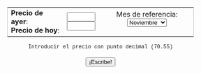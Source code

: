 
<html>
<head>
<title>Brent-o-Matic</title>
<link rel="shortcut icon" href="favicon.ico" type="image/x-icon" />
  <link rel="shortcut icon" href="favicon.ico" type="image/x-icon">
  <link rel="shortcut icon" href="/favicon.ico" type="image/x-icon">
  <link rel="shortcut icon" href="/favicon.ico" type="image/x-icon" />
<style>
// Ocultar o desocultar cabecera GitHub
//   header {
//  display: none;
//} 
   </style>
</head>
<body>
<!--   <p> <center><h1>Cierre del Brent</h1></center><p>  --><center><br><table style="width:85%; border: 1px solid silver;"><tr><td style="width:30%">
  <b>Precio de ayer</b>:<br>
  <b>Precio de hoy</b>: 
    </td>
    <td style="width:20%">
      <input id="ayer" maxlength="6" size="5" style="text-align:center;"><br>
      <input id="hoy" maxlength="6" size="5" style="text-align:center;">
    </td>
<td style="width:50%; text-align:center;">
  <form name="fomul"> 
Mes de referencia:<br> <select id="formulario" name="miSelect"> 
   <option value="enero">Enero</option>
   <option value="febrero">Febrero</option>
   <option value="marzo">Marzo</option>
   <option value="abril">Abril</option>
   <option value="mayo">Mayo</option>
   <option value="junio">Junio</option>
   <option value="julio">Julio</option>
   <option value="agosto">Agosto</option> 
   <option value="septiembre">Septiembre</option>
   <option value="octubre">Octubre</option>
   <option value="noviembre" selected>Noviembre</option>
   <option value="diciembre">Diciembre</option>
</select></form></td></tr></table><font style="font:12px courier;">Introducir el precio con punto decimal (70.55)</font><br><br></center>
<center><button id="say">¡Escribe!</button></center><br><div id="result"></div>
<script>

/* DEFINICIÓN DE OPERACIONES ARITMÉTICAS */
var ops = {
        sumar: function sumarNumeros(n1, n2) {
            return (parseFloat(n1) + parseFloat(n2));
        },

        restar: function restarNumeros(n1, n2) {
            return (parseFloat(n1) - parseFloat(n2));
        },
        
        multiplicar: function multiplicarNumeros(n1, n2) {
            return (parseFloat(n1) * parseFloat(n2));
        },

        dividir: function dividirNumeros(n1, n2) {
            return (parseFloat(n1) / parseFloat(n2));
        }


    };


/* ADQUIERE NÚMERO DE DÍA Y NÚMERO DE MES */
var date = new Date().getDate();
var d = new Date();

/* TRANSFORMA NÚMERO DE MES A TEXTO */
var month = new Array();
month[0] = "ene";
month[1] = "feb";
month[2] = "mar";
month[3] = "abr";
month[4] = "may";
month[5] = "jun";
month[6] = "jul";
month[7] = "ago";
month[8] = "sep";
month[9] = "oct";
month[10] = "nov";
month[11] = "dic";
var mes = month[d.getMonth()];

/* LEE LOS DATOS DEL FORMULARIO AL PULSAR EL BOTÓN */
function say_hi() {
    var ayer = document.getElementById('ayer').value;
    var hoy = document.getElementById('hoy').value;
    var mes_referencia = document.getElementById('formulario').value;

    /* RESTA EL PRECIO DE AYER MENOS DEL DE HOY */
    var diferencia = ops.restar(ayer, hoy);
 
    /* MULTIPLICA EL RESULTADO DE LA RESTA POR 100 */
    var diferencia100 = ops.multiplicar(diferencia, 100);
   
    if (diferencia<0) {  /* SI LA RESTA ES NEGATIVA, EL PRECIO HA SUBIDO */
       var diferenciaentera = ops.multiplicar(diferencia,-1); /* TRANSFORMA LA DIFERENCIA A POSITIVO */
      var diferencia_entera_dos = diferenciaentera.toFixed(2);
       var subebaja = 'sube';
       var masmenos = 'm\u00E1s';
       var incredesce = "incremento";

   } else {  /* SI LA RESTA ES POSITIVA, EL PRECIO HA BAJADO */
            var subebaja = 'baja'; 
            var masmenos = 'menos';
            var incredesce = 'descenso';

          var diferenciaentera = diferencia;
          var diferencia_entera_dos = diferencia.toFixed(2); /* DEJA LA DIFERENCIAC CON SOLO DOS DECIMALES */
}

/* CALCULA EL TANTO POR CIENTO */
 var dif100 = ops.multiplicar (diferenciaentera,100);
 var porcentaje = ops.dividir(dif100, ayer).toFixed(2);

/* REEMPLAZA LOS PUNTOS POR COMAS EN LOS RESULTADOS PARA MOSTRAR */
var porcentaje_coma = porcentaje.toString().replace(/\./g,','); 

var diferencia_entera_dos_coma = diferencia_entera_dos.toString().replace(/\./g,',');

var ayer_coma = ayer.toString().replace(/\./g,',');

var hoy_coma = hoy.toString().replace(/\./g,',');

/* IMPRIME EL TEXTO FINAL */

 var html1 = '<div style="background-color:AliceBlue; padding: 8px 8px 8px 8px; border: 1px solid silver;"><font style="font:16px courier;">PETR\u00D3LEO BRENT CIERRE <p> El petr\u00F3leo Brent ' + subebaja + ' un  ' + porcentaje_coma + ' %, hasta ' + hoy_coma + ' d\u00F3lares <p> Londres, ' + date + ' ' + mes + ' (EFE).- El precio del barril de petr\u00F3leo Brent para entrega en ' + mes_referencia + ' termin\u00F3 hoy en el mercado de futuros de Londres en ' + hoy_coma + ' d\u00F3lares, un  ' + porcentaje_coma + ' %  ' + masmenos + ' que al finalizar la sesi\u00F3n anterior.<br> El crudo del mar del Norte, de referencia en Europa, concluy\u00F3 la jornada en el International Exchange Futures con un ' + incredesce + ' de  ' + diferencia_entera_dos_coma + ' d\u00F3lares respecto a la \u00FAltima negociaci\u00F3n, cuando cerr\u00F3 en ' + ayer_coma + ' d\u00F3lares.</font></div>';

 
   
    document.getElementById('result').innerHTML = html1;
}
 
document.getElementById('say').addEventListener('click', say_hi);

</script>

